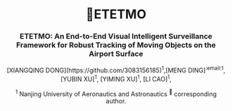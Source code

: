 <div align="center">
<h1> 🦖ETETMO </h1>
<h3>ETETMO: An End-to-End Visual Intelligent Surveillance Framework for Robust Tracking of Moving Objects on the Airport Surface</h3>
[XIANGQING DONG](https://github.com/3083156185)<sup>1</sup>,[MENG DING]<sup>:email:</sup><sup>1</sup>,[YUBIN XU]<sup>1</sup>, [YIMING XU]<sup>1</sup>, [LI CAO]<sup>1</sup>,  

<sup>1</sup> Nanjing University of Aeronautics and Astronautics
<sup>:email:</sup> corresponding author.

